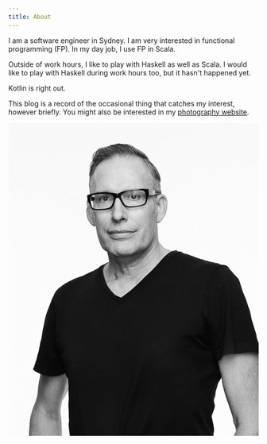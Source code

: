 ```yaml
---
title: About
---
```


I am a software engineer in Sydney.
I am very interested in functional programming (FP).
In my day job, I use FP in Scala.

Outside of work hours, I like to play with Haskell as well as Scala.
I would like to play with Haskell during work hours too, but it hasn't happened yet.

Kotlin is right out.

This blog is a record of the occasional thing that catches my interest, however briefly.
You might also be interested in my [photography website](http://www.leighperry.com/).

![](/images/LP-2019.jpg)
